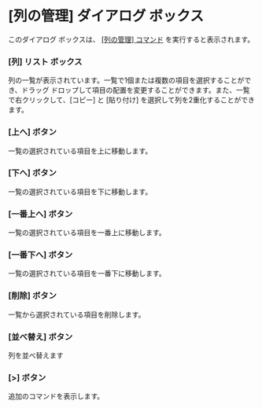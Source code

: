 # \[列の管理\] ダイアログ ボックス

このダイアログ ボックスは、 [\[列の管理\] コマンド](../../cmd/csv/manage_columns) を実行すると表示されます。

### \[列\] リスト ボックス

列の一覧が表示されています。一覧で1個または複数の項目を選択することができ、ドラッグ ドロップして項目の配置を変更することができます。また、一覧で右クリックして、\[コピー\] と \[貼り付け\] を選択して列を2重化することができます。

### \[上へ\] ボタン

一覧の選択されている項目を上に移動します。

### \[下へ\] ボタン

一覧の選択されている項目を下に移動します。

### \[一番上へ\] ボタン

一覧の選択されている項目を一番上に移動します。

### \[一番下へ\] ボタン

一覧の選択されている項目を一番下に移動します。

### \[削除\] ボタン

一覧から選択されている項目を削除します。

### \[並べ替え\] ボタン

列を並べ替えます

### \[>\] ボタン

追加のコマンドを表示します。
